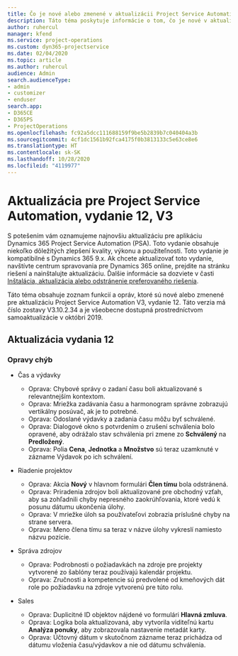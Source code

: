 ```yaml
---
title: Čo je nové alebo zmenené v aktualizácii Project Service Automation, vydanie 12, V3
description: Táto téma poskytuje informácie o tom, čo je nové v aktualizácii Project Service Automation, vydanie 12, V3.
author: ruhercul
manager: kfend
ms.service: project-operations
ms.custom: dyn365-projectservice
ms.date: 02/04/2020
ms.topic: article
ms.author: ruhercul
audience: Admin
search.audienceType:
- admin
- customizer
- enduser
search.app:
- D365CE
- D365PS
- ProjectOperations
ms.openlocfilehash: fc92a5dcc111688159f9be5b2839b7c040404a3b
ms.sourcegitcommit: 4cf1dc1561b92fca4175f0b3813133c5e63ce8e6
ms.translationtype: HT
ms.contentlocale: sk-SK
ms.lasthandoff: 10/28/2020
ms.locfileid: "4119977"
---
```

# <a name="project-service-automation-update-release-12-v3"></a>Aktualizácia pre Project Service Automation, vydanie 12, V3
S potešením vám oznamujeme najnovšiu aktualizáciu pre aplikáciu Dynamics 365 Project Service Automation (PSA). Toto vydanie obsahuje niekoľko dôležitých zlepšení kvality, výkonu a použiteľnosti. Toto vydanie je kompatibilné s Dynamics 365 9.x. Ak chcete aktualizovať toto vydanie, navštívte centrum spravovania pre Dynamics 365 online, prejdite na stránku riešení a nainštalujte aktualizáciu. Ďalšie informácie sa dozviete v časti [Inštalácia, aktualizácia alebo odstránenie preferovaného riešenia](https://docs.microsoft.com/power-platform/admin/install-remove-preferred-solution).

Táto téma obsahuje zoznam funkcií a opráv, ktoré sú nové alebo zmenené pre aktualizáciu Project Service Automation V3, vydanie 12. Táto verzia má číslo zostavy V3.10.2.34 a je všeobecne dostupná prostredníctvom samoaktualizácie v októbri 2019.

## <a name="update-release-12"></a>Aktualizácia vydania 12

### <a name="bug-fixes"></a>Opravy chýb

- Čas a výdavky

    - Oprava: Chybové správy o zadaní času boli aktualizované s relevantnejším kontextom.
    - Oprava: Mriežka zadávania času a harmonogram správne zobrazujú vertikálny posúvač, ak je to potrebné.
    - Oprava: Odoslané výdavky a zadania času môžu byť schválené.
    - Oprava: Dialogové okno s potvrdením o zrušení schválenia bolo opravené, aby odrážalo stav schválenia pri zmene zo **Schválený** na **Predložený**.
    - Oprava: Polia **Cena**, **Jednotka** a **Množstvo** sú teraz uzamknuté v zázname Výdavok po ich schválení.

- Riadenie projektov

    - Oprava: Akcia **Nový** v hlavnom formulári **Člen tímu** bola odstránená.
    - Oprava: Priradenia zdrojov boli aktualizované pre obchodný vzťah, aby sa zohľadnili chyby nepresného zaokrúhľovania, ktoré vedú k posunu dátumu ukončenia úlohy.
    - Oprava: V mriežke úloh sa používateľovi zobrazia príslušné chyby na strane servera.
    - Oprava: Meno člena tímu sa teraz v názve úlohy vykreslí namiesto názvu pozície.

- Správa zdrojov

    - Oprava: Podrobnosti o požiadavkách na zdroje pre projekty vytvorené zo šablóny teraz používajú kalendár projektu.
    - Oprava: Zručnosti a kompetencie sú predvolené od kmeňových dát role po požiadavku na zdroje vytvorenú pre túto rolu.

- Sales

    - Oprava: Duplicitné ID objektov nájdené vo formulári **Hlavná zmluva**.
    - Oprava: Logika bola aktualizovaná, aby vytvorila viditeľnú kartu **Analýza ponuky**, aby zobrazovala nastavenie metadát karty.
    - Oprava: Účtovný dátum v skutočnom zázname teraz prichádza od dátumu vloženia času/výdavkov a nie od dátumu schválenia.
